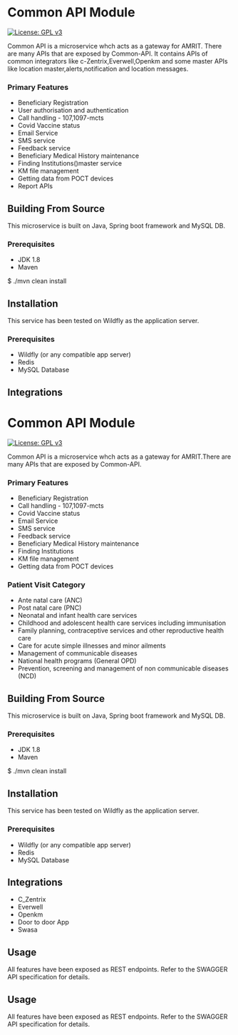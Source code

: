 # Common API Module 
[![License: GPL v3](https://img.shields.io/badge/License-GPLv3-blue.svg)](https://www.gnu.org/licenses/gpl-3.0)  

Common API is a microservice whch acts as a gateway for AMRIT. There are many APIs that are exposed by Common-API. It contains APIs of common integrators like c-Zentrix,Everwell,Openkm and some master APIs like location master,alerts,notification and location messages.
### Primary Features
* Beneficiary Registration
* User authorisation and authentication
* Call handling - 107,1097-mcts
* Covid Vaccine status
* Email Service
* SMS service
* Feedback service
* Beneficiary Medical History maintenance 
* Finding Institutions()master service
* KM file management
* Getting data from POCT devices
* Report APIs

## Building From Source
This microservice is built on Java, Spring boot framework and MySQL DB.

### Prerequisites 
* JDK 1.8
* Maven 

$ ./mvn clean install

## Installation
This service has been tested on Wildfly as the application server.

### Prerequisites 
* Wildfly (or any compatible app server)
* Redis
* MySQL Database

## Integrations
# Common API Module 
[![License: GPL v3](https://img.shields.io/badge/License-GPLv3-blue.svg)](https://www.gnu.org/licenses/gpl-3.0)  

Common API is a microservice whch acts as a gateway for AMRIT.There are many APIs that are exposed by Common-API.

### Primary Features
* Beneficiary Registration
* Call handling - 107,1097-mcts
* Covid Vaccine status
* Email Service
* SMS service
* Feedback service
* Beneficiary Medical History maintenance 
* Finding Institutions
* KM file management
* Getting data from POCT devices

### Patient Visit Category
* Ante natal care (ANC)
* Post natal care (PNC)
* Neonatal and infant health care services
* Childhood and adolescent health care services including immunisation
* Family planning, contraceptive services and other reproductive health care
* Care for acute simple illnesses and minor ailments 
* Management of communicable diseases
* National health programs (General OPD)
* Prevention, screening and management of non communicable diseases (NCD)

## Building From Source
This microservice is built on Java, Spring boot framework and MySQL DB.

### Prerequisites 
* JDK 1.8
* Maven 

$ ./mvn clean install

## Installation
This service has been tested on Wildfly as the application server.

### Prerequisites 
* Wildfly (or any compatible app server)
* Redis
* MySQL Database

## Integrations
* C_Zentrix
* Everwell
* Openkm
* Door to door App
* Swasa

## Usage
All features have been exposed as REST endpoints. Refer to the SWAGGER API specification for details.


## Usage
All features have been exposed as REST endpoints. Refer to the SWAGGER API specification for details.
